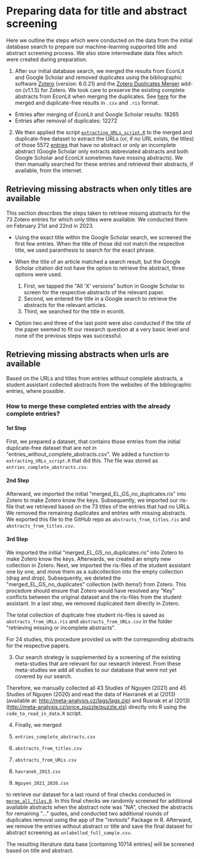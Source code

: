 # Preparing data for title and abstract screening

Here we outline the steps which were conducted on the data from the initial database search to prepare our machine-learning supported title and abstract screening process. We also store intermediate data files which were created during preparation.

1. After our initial database search, we merged the results from EconLit and Google Scholar and removed duplicates using the bibliographic software [Zotero](https://www.zotero.org/) (version: 6.0.21) and the [Zotero Duplicates Merger](https://github.com/frangoud/ZoteroDuplicatesMerger) add-on (v1.1.5) for Zotero. We took care to preserve the existing complete abstracts from EconLit when merging the duplicates. See [here](https://github.com/META-CMP/data/tree/main/data/study%20search/database%20search/processed/preparation%20for%20abstract%20screening/merging%20of%20EL%20and%20GS%20results%20and%20duplicate%20removal) for the merged and duplicate-free results in `.csv` and `.ris` format.

- Entries after merging of EconLit and Google Scholar results: 18265
- Entries after removal of duplicates: 12272

2. We then applied the script [`extracting_URLs_script.R`](https://github.com/META-CMP/data/blob/main/data/study%20search/database%20search/processed/preparation%20for%20abstract%20screening/retrieving%20missing%20or%20incomplete%20abstracts/extracting_URLs_script.R) to the merged and duplicate-free dataset to extract the URLs (or, if no URL exists, the titles) of those 5572 [entries](https://github.com/META-CMP/data/blob/main/data/study%20search/database%20search/processed/preparation%20for%20abstract%20screening/retrieving%20missing%20or%20incomplete%20abstracts/entries_without_complete_abstracts.csv) that have no abstract or only an incomplete abstract (Google Scholar only extracts abbreviated abstracts and both Google Scholar and EconLit sometimes have missing abstracts). We then manually searched for these entries and retrieved their abstracts, if available, from the internet.

## Retrieving missing abstracts when only titles are available

This section describes the steps taken to retrieve missing abstracts for the 73 Zotero entries for which only titles were available. We conducted them on February 21st and 22nd in 2023.

- Using the exact title within the Google Scholar search, we screened the first few entries. When the title of those did not match the respective title, we used paranthesis to search for the exact phrase.

- When the title of an article matched a search result, but the Google Scholar citation did not have the option to retrieve the abstract, three options were used.  
  1. First, we tapped the "All 'X' versions" button in Google Scholar to screen for the respective abstracts of the relevant paper.
  2. Second, we entered the title in a Google search to retrieve the abstracts for the relevant articles.
  3. Third, we searched for the title in econlit.
  
- Option two and three of the last point were also conducted if the title of the paper seemed to fit our research question at a very basic level and none of the previous steps was successful. 

## Retrieving missing abstracts when urls are available

Based on the URLs and titles from entries without complete abstracts, a student assistant collected abstracts from the websites of the bibliographic entries, where possible. 

### How to merge these completed entries with the already complete entries?

#### 1st Step

First, we prepared a dataset, that contains those entries from the initial duplicate-free dataset that are not in "entries_without_complete_abstracts.csv". We added a function to `extracting_URLs_script.R` that did this. The file was stored as `entries_complete_abstracts.csv`.

#### 2nd Step

Afterward, we imported the initial "merged_EL_GS_no_duplicates.ris" into Zotero to make Zotero know the keys. Subsequently, we imported our ris-file that we retrieved based on the 73 titles of the entries that had no URLs. We removed the remaining duplicates and entries with missing abstracts. We exported this file to the GitHub repo as `abstracts_from_titles.ris` and `abstracts_from_titles.csv`.

#### 3rd Step

We imported the initial "merged_EL_GS_no_duplicates.ris" into Zotero to make Zotero know the keys. Afterwards, we created an empty new collection in Zotero. Next, we imported the ris-files of the student assistant one by one, and move them as a subcollection into the empty collection (drag and drop). Subsequently, we deleted the "merged_EL_GS_no_duplicates" collection (with items!) from Zotero. This procedure should ensure that Zotero would have resolved any "Key" conflicts between the original dataset and the ris-files from the student assistant. In a last step, we removed duplicated item directly in Zotero.

The total collection of duplicate free student ris-files is saved as `abstracts_from_URLs.ris` and `abstracts_from_URLs.csv` in the folder "retrieving missing or incomplete abstracts". 

For 24 studies, this procedure provided us with the corresponding abstracts for the respective papers. 


3. Our search strategy is supplemented by a screening of the existing meta-studies that are relevant for our research interest. From these meta-studies we add all studies to our database that were not yet covered by our search.

Therefore, we manually collected all 43 Studies of Nguyen (2021) and 45 Studies of Nguyen (2020) and read the data of Havranek et al (2013) (available at: http://meta-analysis.cz/lags/lags.zip) and Rusnak et al (2013) (http://meta-analysis.cz/price_puzzle/puzzle.xls) directly into R using the `code_to_read_in_data.R` script. 


4. Finally, we merged 

1. `entries_complete_abstracts.csv`
2. `abstracts_from_titles.csv`
3. `abstracts_from_URLs.csv`
4. `havranek_2013.csv`
5. `Nguyen_2021_2020.csv`


to retrieve our dataset for a last round of final checks conducted in [`merge_all_files.R`](). In this final checks we randomly screened for additional available abstracts when the abstract note was "NA", checked the abstracts for remaining "..." quotes, and conducted two additional rounds of duplicates removal using the app of the "revtools" Package in R. Afterward, we remove the entries without abstract or title and save the final dataset for abstract screening as `unlabelled_full_sample.csv`.


The resulting literature data base [containing 10714 entries] will be screened based on title and abstract.


